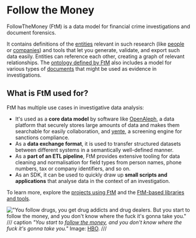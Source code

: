 # Follow the Money

FollowTheMoney (FtM) is a data model for financial crime investigations and document forensics.

It contains definitions of the [entities](docs/index.md) relevant in such research (like [people](explorer/schemata/Person.md) or [companies](explorer/schemata/Company.md)) and tools that let you generate, validate, and export such data easily. Entities can reference each other, creating a graph of relevant relationships. The [ontology defined by FtM](explorer/schemata/index.md) also includes a model for various types of [documents](explorer/schemata/Document.md) that might be used as evidence in investigations.

## What is FtM used for?

FtM has multiple use cases in investigative data analysis:

* It's used as a **core data model** by software like [OpenAleph](https://openaleph.org/docs/), a data platform that securely stores large amounts of data and makes them searchable for easily collaboration, and [yente](https://www.opensanctions.org/docs/yente/), a screening engine for sanctions compliance.
* As a **data exchange format**, it is used to transfer structured datasets between different systems in a semantically well-defined manner.
* As a **part of an ETL pipeline**, FtM provides extensive tooling for data cleaning and normalisation for field types from person names, phone numbers, tax or company identifiers, and so on.
* As an SDK, it can be used to quickly draw up **small scripts and applications** that analyse data in the context of an investigation.

To learn more, explore the [projects using FtM](community/projects.md) and the [FtM-based libraries and tools](community/stack.md).

!["You follow drugs, you get drug addicts and drug dealers. But you start to follow the money, and you don't know where the fuck it's gonna take you."](/public/images/lester.png)
/// caption
*"You start to [follow the money](https://www.youtube.com/watch?v=9qtIbWNMwKY), and you don't know where the fuck it's gonna take you."* Image: [HBO](https://www.hbo.com/the-wire/cast-and-crew/lester-freamon).
///
